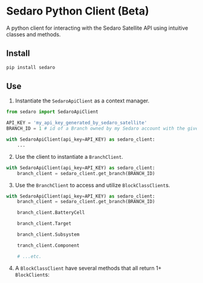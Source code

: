 # Sedaro Python Client (Beta)

A python client for interacting with the Sedaro Satellite API using intuitive classes and methods.

## Install

```bash
pip install sedaro
```

## Use

1. Instantiate the `SedaroApiClient` as a context manager.

```py
from sedaro import SedaroApiClient

API_KEY = 'my_api_key_generated_by_sedaro_satellite'
BRANCH_ID = 1 # id of a Branch owned by my Sedaro account with the given api key

with SedaroApiClient(api_key=API_KEY) as sedaro_client:
    ...
```

2. Use the client to instantiate a `BranchClient`.

```py
with SedaroApiClient(api_key=API_KEY) as sedaro_client:
    branch_client = sedaro_client.get_branch(BRANCH_ID)
```

3. Use the `BranchClient` to access and utilize `BlockClassClient`s.

```py
with SedaroApiClient(api_key=API_KEY) as sedaro_client:
    branch_client = sedaro_client.get_branch(BRANCH_ID)

    branch_client.BatteryCell

    branch_client.Target

    branch_client.Subsystem

    tranch_client.Component

    # ...etc.

```

4. A `BlockClassClient` have several methods that all return 1+ `BlockClient`s:

```py

```
